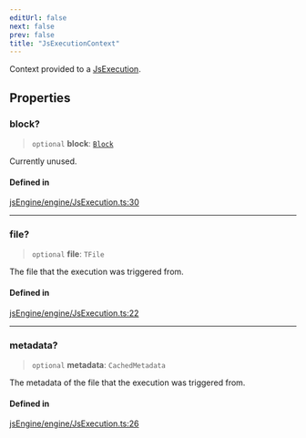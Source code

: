 ```yaml
---
editUrl: false
next: false
prev: false
title: "JsExecutionContext"
---
```


Context provided to a [JsExecution](../../../../../obsidian-js-engine-plugin-docs/api/classes/jsexecution).

## Properties

### block?

> `optional` **block**: [`Block`](/obsidian-js-engine-plugin-docs/api/interfaces/block/)

Currently unused.

#### Defined in

[jsEngine/engine/JsExecution.ts:30](https://github.com/mProjectsCode/obsidian-js-engine-plugin/blob/2a2cfe4836b2dabd89bbe1da5831eff3e3e8be62/jsEngine/engine/JsExecution.ts#L30)

***

### file?

> `optional` **file**: `TFile`

The file that the execution was triggered from.

#### Defined in

[jsEngine/engine/JsExecution.ts:22](https://github.com/mProjectsCode/obsidian-js-engine-plugin/blob/2a2cfe4836b2dabd89bbe1da5831eff3e3e8be62/jsEngine/engine/JsExecution.ts#L22)

***

### metadata?

> `optional` **metadata**: `CachedMetadata`

The metadata of the file that the execution was triggered from.

#### Defined in

[jsEngine/engine/JsExecution.ts:26](https://github.com/mProjectsCode/obsidian-js-engine-plugin/blob/2a2cfe4836b2dabd89bbe1da5831eff3e3e8be62/jsEngine/engine/JsExecution.ts#L26)
